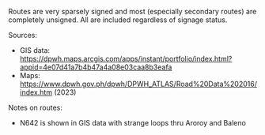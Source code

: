Routes are very sparsely signed and most (especially secondary routes) are completely unsigned. All are included regardless of signage status.

Sources:
* GIS data: https://dpwh.maps.arcgis.com/apps/instant/portfolio/index.html?appid=4e07d41a7b4b47a4a08e03caa8b3eafa
* Maps: https://www.dpwh.gov.ph/dpwh/DPWH_ATLAS/Road%20Data%202016/index.htm (2023)

Notes on routes:
* N642 is shown in GIS data with strange loops thru Aroroy and Baleno
